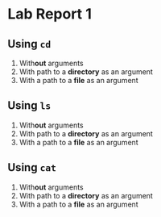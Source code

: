 # Lab Report 1
## Using `cd`
1. With**out** arguments
2. With path to a **directory** as an argument
3. With a path to a **file** as an argument

## Using `ls`
1. With**out** arguments
2. With path to a **directory** as an argument
3. With a path to a **file** as an argument

## Using `cat`
1. With**out** arguments
2. With path to a **directory** as an argument
3. With a path to a **file** as an argument
